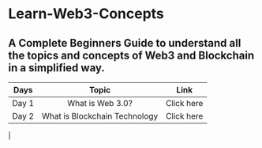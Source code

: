 # Learn-Web3-Concepts
## A Complete Beginners Guide to understand all the topics and concepts of Web3 and Blockchain in a simplified way.
| Days  | Topic  | Link  |
| :---: | :---:  | :---: | 
| Day 1 | What is Web 3.0? | Click here |
| Day 2 | What is Blockchain Technology | Click here |
|
